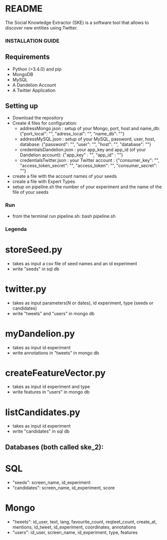 # README #

The Social Knowledge Extractor (SKE) is a software tool that allows to discover new entities using Twitter.
### INSTALLATION GUIDE ###
## Requirements ##
* Python (>3.4.0) and pip
* MongoDB
* MySQL
* A Dandelion Account
* A Twitter Application

## Setting up ##

* Download the repository
* Create 4 files for configuration:
  - addressMongo.json : setup of your Mongo, port, host and name_db: {"port_local": "", "adress_local": "", "name_db": ""}
  - addressMySQL.json : setup of your MySQL, password, user, host, database: {"password": "", "user": "", "host": "", "database": ""}
  - credentialsDandelion.json : your app_key and app_id (of your Dandelion account): {"app_key" : "", "app_id" : ""}
  - credentialsTwitter.json : your Twitter account : {"consumer_key": "", "access_token_secret": "", "access_token": "", "consumer_secret": ""}
 * create a file with the account names of your seeds
 * create a file with Expert Types
 * setup on pipeline.sh the number of your experiment and the name of the file of your seeds

### Run ###

* from the terminal run pipeline.sh: bash pipeline.sh


### Legenda ###


# storeSeed.py #
* takes as input a csv file of seed names and an id experiment
* write "seeds" in sql db

# twitter.py #
* takes as input parameters(N or dates), id experiment, type (seeds or candidates)
* write "tweets" and "users" in mongo db

# myDandelion.py #
* takes as input id experiment
* write annotations in "tweets" in mongo db

# createFeatureVector.py #
* takes as input id experiment and type
* write features in "users" in mongo db

# listCandidates.py #
* takes as input id experiment
* write "candidates" in sql db









## Databases (both called ske_2): ##
# SQL #
*  "seeds": screen_name, id_experiment
*  "candidates": screen_name, id_experiment, score
# Mongo #
*  "tweets": id_user, text, lang, favourite_count, reqteet_count, create_at, mentions, id_tweet, id_experiment, coordinates, annotations
*  "users": id_user, screen_name, id_experiment, type, features









